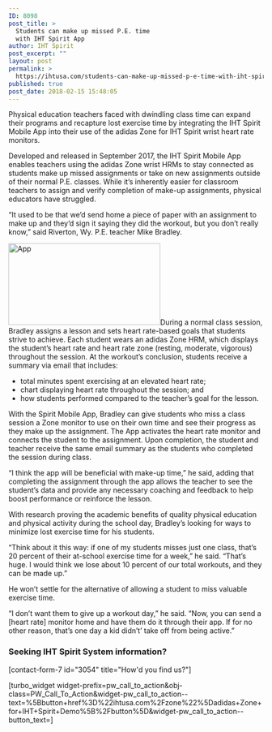 ```yaml
---
ID: 8098
post_title: >
  Students can make up missed P.E. time
  with IHT Spirit App
author: IHT Spirit
post_excerpt: ""
layout: post
permalink: >
  https://ihtusa.com/students-can-make-up-missed-p-e-time-with-iht-spirit-app/
published: true
post_date: 2018-02-15 15:48:05
---
```

<span style="font-weight: 400;">Physical education teachers faced with dwindling class time can expand their programs and recapture lost exercise time by integrating the IHT Spirit Mobile App into their use of the adidas Zone for IHT Spirit wrist heart rate monitors.</span>

<span style="font-weight: 400;">Developed and released in September 2017, the IHT Spirit Mobile App enables teachers using the adidas Zone wrist HRMs to stay connected as students make up missed assignments or take on new assignments outside of their normal P.E. classes. While it’s inherently easier for classroom teachers to assign and verify completion of make-up assignments, physical educators have struggled.</span>

<span style="font-weight: 400;">“It used to be that we’d send home a piece of paper with an assignment to make up and they’d sign it saying they did the workout, but you don’t really know,” said Riverton, Wy. P.E. teacher Mike Bradley.</span><!--more-->

<span style="font-weight: 400;"><a href="https://ihtusa.com/wp-content/uploads/2018/02/2016-12-11_0680web.jpg"><img class="alignleft size-medium wp-image-8100" src="https://ihtusa.com/wp-content/uploads/2018/02/2016-12-11_0680web-300x161.jpg" alt="App" width="300" height="161" /></a>During a normal class session, Bradley assigns a lesson and sets heart rate-based goals that students strive to achieve. Each student wears an adidas Zone HRM, which displays the student’s heart rate and heart rate zone (resting, moderate, vigorous) throughout the session. At the workout’s conclusion, students receive a summary via email that includes:</span>
<ul>
 	<li style="font-weight: 400;"><span style="font-weight: 400;">total minutes spent exercising at an elevated heart rate; </span></li>
 	<li style="font-weight: 400;"><span style="font-weight: 400;">chart displaying heart rate throughout the session; and</span></li>
 	<li style="font-weight: 400;"><span style="font-weight: 400;">how students performed compared to the teacher’s goal for the lesson.</span></li>
</ul>
<span style="font-weight: 400;">With the Spirit Mobile App, Bradley can give students who miss a class session a Zone monitor to use on their own time and see their progress as they make up the assignment. The App activates the heart rate monitor and connects the student to the assignment. Upon completion, the student and teacher receive the same email summary as the students who completed the session during class.</span>

<span style="font-weight: 400;">“I think the app will be beneficial with make-up time,” he said, adding that completing the assignment through the app allows the teacher to see the student’s data and provide any necessary coaching and feedback to help boost performance or reinforce the lesson. </span>

<span style="font-weight: 400;">With research proving the academic benefits of quality physical education and physical activity during the school day, Bradley’s looking for ways to minimize lost exercise time for his students.</span>

<span style="font-weight: 400;">“Think about it this way: if one of my students misses just one class, that’s 20 percent of their at-school exercise time for a week,” he said. “That’s huge. I would think we lose about 10 percent of our total workouts, and they can be made up.”</span>

<span style="font-weight: 400;">He won’t settle for the alternative of allowing a student to miss valuable exercise time.</span>

<span style="font-weight: 400;">“I don’t want them to give up a workout day,” he said. “Now, you can send a [heart rate] monitor home and have them do it through their app. If for no other reason, that’s one day a kid didn’t’ take off from being active.”</span>
<h3 class="article-newsletter-signup">Seeking IHT Spirit System information?</h3>
<p class="article-newsletter-signup">[contact-form-7 id="3054" title="How'd you find us?"]</p>
[turbo_widget widget-prefix=pw_call_to_action&obj-class=PW_Call_To_Action&widget-pw_call_to_action--text=%5Bbutton+href%3D%22ihtusa.com%2Fzone%22%5Dadidas+Zone+for+IHT+Spirit+Demo%5B%2Fbutton%5D&widget-pw_call_to_action--button_text=]